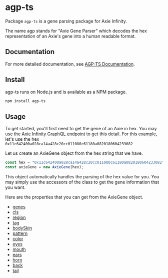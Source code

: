 # agp-ts

Package `agp-ts` is a gene parsing package for Axie Infinity.

The name agp stands for "Axie Gene Parser" which decodes the hex representation of an Axie's gene into a human readable format.

## Documentation

For more detailed documentation, see [AGP-TS Documentation](https://shanemaglangit.github.io/agp-ts).

## Install

agp-ts runs on Node.js and is available as a NPM package.

```sh
npm install agp-ts
```

## Usage

To get started, you'll first need to get the gene of an Axie in hex. You may use the [Axie Infinity GraphQL endpoint](https://axie-graphql.web.app/) to get this detail. For this example, let's use the hex `0x11c642400a028ca14a428c20cc011080c61180a0820180604233082`

Let us create an AxieGene object from the hex string that we have.

```typescript
const hex = "0x11c642400a028ca14a428c20cc011080c61180a0820180604233082";
const axieGene = new AxieGene(hex);
```

This object automatically handles the parsing of the hex value for you. You may simply use the accessors of the class to get the gene information that you want.

Here are the properties that you can get from the AxieGene object.

* [genes](https://shanemaglangit.github.io/agp-ts/classes/axie_gene.AxieGene.html#genes)
* [cls](https://shanemaglangit.github.io/agp-ts/classes/axie_gene.AxieGene.html#cls)
* [region](https://shanemaglangit.github.io/agp-ts/classes/axie_gene.AxieGene.html#region)
* [tag](https://shanemaglangit.github.io/agp-ts/classes/axie_gene.AxieGene.html#tag)
* [bodySkin](https://shanemaglangit.github.io/agp-ts/classes/axie_gene.AxieGene.html#bodySkin)
* [pattern](https://shanemaglangit.github.io/agp-ts/classes/axie_gene.AxieGene.html#pattern)
* [color](https://shanemaglangit.github.io/agp-ts/classes/axie_gene.AxieGene.html#color)
* [eyes](https://shanemaglangit.github.io/agp-ts/classes/axie_gene.AxieGene.html#eyes)
* [mouth](https://shanemaglangit.github.io/agp-ts/classes/axie_gene.AxieGene.html#mouth)
* [ears](https://shanemaglangit.github.io/agp-ts/classes/axie_gene.AxieGene.html#ears)
* [horn](https://shanemaglangit.github.io/agp-ts/classes/axie_gene.AxieGene.html#horn)
* [back](https://shanemaglangit.github.io/agp-ts/classes/axie_gene.AxieGene.html#back)
* [tail](https://shanemaglangit.github.io/agp-ts/classes/axie_gene.AxieGene.html#tail)
